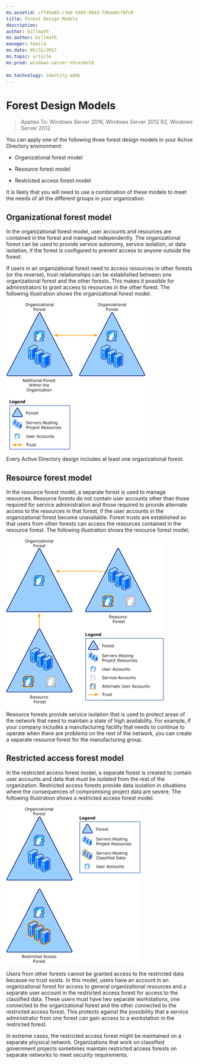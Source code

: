 ```yaml
---
ms.assetid: c7f49a65-c3eb-4383-99d3-756aa8c79fc0
title: Forest Design Models
description:
author: billmath
ms.author: billmath
manager: femila
ms.date: 05/31/2017
ms.topic: article
ms.prod: windows-server-threshold

ms.technology: identity-adds
---
```


# Forest Design Models

>Applies To: Windows Server 2016, Windows Server 2012 R2, Windows Server 2012

You can apply one of the following three forest design models in your Active Directory environment:  
  
-   Organizational forest model  
  
-   Resource forest model  
  
-   Restricted access forest model  
  
It is likely that you will need to use a combination of these models to meet the needs of all the different groups in your organization.  
  
## Organizational forest model  
In the organizational forest model, user accounts and resources are contained in the forest and managed independently. The organizational forest can be used to provide service autonomy, service isolation, or data isolation, if the forest is configured to prevent access to anyone outside the forest.  
  
If users in an organizational forest need to access resources in other forests (or the reverse), trust relationships can be established between one organizational forest and the other forests. This makes it possible for administrators to grant access to resources in the other forest. The following illustration shows the organizational forest model.  
  
![forest design models](media/Forest-Design-Models/b1ddb47e-78a5-49c7-bb21-d7421b7b84b8.gif)  
  
Every Active Directory design includes at least one organizational forest.  
  
## Resource forest model  
In the resource forest model, a separate forest is used to manage resources. Resource forests do not contain user accounts other than those required for service administration and those required to provide alternate access to the resources in that forest, if the user accounts in the organizational forest become unavailable. Forest trusts are established so that users from other forests can access the resources contained in the resource forest. The following illustration shows the resource forest model.  
  
![forest design models](media/Forest-Design-Models/c0b348a6-958c-4fc5-9035-e2d2a54d5573.gif)  
  
Resource forests provide service isolation that is used to protect areas of the network that need to maintain a state of high availability. For example, if your company includes a manufacturing facility that needs to continue to operate when there are problems on the rest of the network, you can create a separate resource forest for the manufacturing group.  
  
## Restricted access forest model  
In the restricted access forest model, a separate forest is created to contain user accounts and data that must be isolated from the rest of the organization. Restricted access forests provide data isolation in situations where the consequences of compromising project data are severe. The following illustration shows a restricted access forest model.  
  
![forest design models](media/Forest-Design-Models/e49cfc8c-a58a-4386-93bd-d4a6ee00f89c.gif)  
  
Users from other forests cannot be granted access to the restricted data because no trust exists. In this model, users have an account in an organizational forest for access to general organizational resources and a separate user account in the restricted access forest for access to the classified data. These users must have two separate workstations, one connected to the organizational forest and the other connected to the restricted access forest. This protects against the possibility that a service administrator from one forest can gain access to a workstation in the restricted forest.  
  
In extreme cases, the restricted access forest might be maintained on a separate physical network. Organizations that work on classified government projects sometimes maintain restricted access forests on separate networks to meet security requirements.  
  


